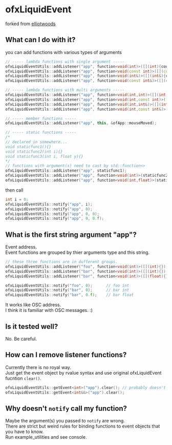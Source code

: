 ofxLiquidEvent
==============
forked from [elliotwoods](https://github.com/elliotwoods/ofxLiquidEvent)  

## What can I do with it?
you can add functions with various types of arguments
```C++
// ----- lambda functions with single argument -----
ofxLiquidEventUtils::addListener("app", function<void(int)>([](int){cout << "int called." << endl;}));
ofxLiquidEventUtils::addListener("app", function<void(const int)>([](const int){cout << "const int called." << endl;}));
ofxLiquidEventUtils::addListener("app", function<void(int&)>([](int&){cout << "int reference called." << endl;}));
ofxLiquidEventUtils::addListener("app", function<void(const int&)>([](const int&){cout << "const int reference called." << endl;}));

// ----- lambda functions with multi arguments -----
ofxLiquidEventUtils::addListener("app", function<void(int,int)>([](int,int){cout << "int,int called." << endl;}));
ofxLiquidEventUtils::addListener("app", function<void(int,const int)>([](int,const int){cout << "int,const int called." << endl;}));
ofxLiquidEventUtils::addListener("app", function<void(int,int&)>([](int,int&){cout << "int,int reference called." << endl;}));
ofxLiquidEventUtils::addListener("app", function<void(int,const int&)>([](int,const int&){cout << "int,const int reference called." << endl;}));

// ----- member functions -----
ofxLiquidEventUtils::addListener("app", this, &ofApp::mouseMoved);

// ----- static functions -----
/* 
// declared in somewhere...
void staticfunc1(){}
void staticfunc2(int i){}
void staticfunc3(int i, float y){}
*/
// functions with argument(s) need to cast by std::function<>
ofxLiquidEventUtils::addListener("app", staticfunc1);
ofxLiquidEventUtils::addListener("app", function<void(int)>(staticfunc2));
ofxLiquidEventUtils::addListener("app", function<void(int,float)>(staticfunc3));

```
then call
```C++
int i = 0;
ofxLiquidEventUtils::notify("app", i);
ofxLiquidEventUtils::notify("app", 0);
ofxLiquidEventUtils::notify("app", 0, 0);
ofxLiquidEventUtils::notify("app", 0, 0.f);
``` 

## What is the first string argument "app"?
Event address.  
Event functions are grouped by thier arguments type and this string.  
```C++
// these three functions are in dufferent groups.
ofxLiquidEventUtils::addListener("foo", function<void(int)>([](int){});
ofxLiquidEventUtils::addListener("bar", function<void(int)>([](int){});
ofxLiquidEventUtils::addListener("bar", function<void(int)>([](float){});

ofxLiquidEventUtils::notify("foo", 0);		// foo int
ofxLiquidEventUtils::notify("bar", 0);		// bar int
ofxLiquidEventUtils::notify("bar", 0.f);	// bar float
```

It works like OSC address.  
I think it is familiar with OSC messages. :)

## Is it tested well?
No. Be careful.

## How can I remove listener functions?
Currently there is no royal way.  
Just get the event object by rvalue syntax and use original ofxLiquidEvent fucntion `clear()`.
```C++
ofxLiquidEventUtils::getEvent<int>("app").clear(); // probably doesn't work
ofxLiquidEventUtils::getEvent<int&&>("app").clear();
```

## Why doesn't `notify` call my function?
Maybe the argument(s) you passed to `notify` are wrong.  
There are strict but weird rules for binding functions to event objects that you have to know.  
Run example_utilities and see console.
